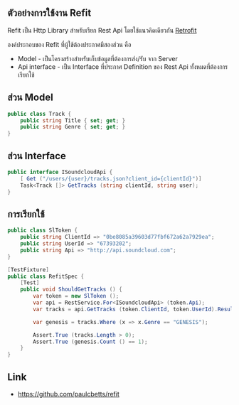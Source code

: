 ## ตัวอย่างการใช้งาน Refit

Refit เป็น Http Library สำหรับเรียก Rest Api โดยใช้แนวคิดเดียวกัน [Retrofit](http://square.github.io/retrofit)

องค์ประกอบของ Refit ที่ผู้ใช้ต้องประกาศมีสองส่วน คือ

- Model - เป็นโครงสร้างสำหรับเก็บข้อมูลที่ต้องการส่ง/รับ จาก Server
- Api interface - เป็น Interface ที่ประกาศ Definition ของ Rest Api ทั้งหมดที่ต้องการเรียกใช้

## ส่วน Model

```csharp
public class Track {
    public string Title { set; get; }
    public string Genre { set; get; }
}
```

## ส่วน Interface

```csharp
public interface ISoundcloudApi {
    [ Get ("/users/{user}/tracks.json?client_id={clientId}")]
    Task<Track []> GetTracks (string clientId, string user);
}
```

## การเรียกใช้

```csharp
public class SlToken {
    public string ClientId => "0be8085a39603d77fbf672a62a7929ea";
    public string UserId => "67393202";
    public string Api => "http://api.soundcloud.com";
}

[TestFixture]
public class RefitSpec {
    [Test]
    public void ShouldGetTracks () {
        var token = new SlToken ();
        var api = RestService.For<ISoundcloudApi> (token.Api);
        var tracks = api.GetTracks (token.ClientId, token.UserId).Result;

        var genesis = tracks.Where (x => x.Genre == "GENESIS");

        Assert.True (tracks.Length > 0);
        Assert.True (genesis.Count () == 1);
    }
}
```

## Link

- https://github.com/paulcbetts/refit